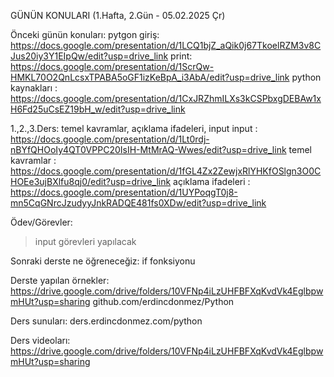 GÜNÜN KONULARI (1.Hafta, 2.Gün - 05.02.2025 Çr)

Önceki günün konuları:
pytgon giriş: https://docs.google.com/presentation/d/1LCQ1bjZ_aQik0j67TkoelRZM3v8CJus20iy3Y1EIpQw/edit?usp=drive_link
print: https://docs.google.com/presentation/d/1ScrQw-HMKL70O2QnLcsxTPABA5oGF1izKeBpA_i3AbA/edit?usp=drive_link
python kaynakları : https://docs.google.com/presentation/d/1CxJRZhmILXs3kCSPbxgDEBAw1xH6Fd25uCsEZ19bH_w/edit?usp=drive_link

1.,2.,3.Ders: temel kavramlar, açıklama ifadeleri, input
input : https://docs.google.com/presentation/d/1Lt0rdj-nBYfQHOoIy4QT0VPPC20IsIH-MtMrAQ-Wwes/edit?usp=drive_link
temel kavramlar : https://docs.google.com/presentation/d/1fGL4Zx2ZewjxRlYHKfOSlgn3O0CHOEe3ujBXlfu8qj0/edit?usp=drive_link
açıklama ifadeleri : https://docs.google.com/presentation/d/1UYPoqgT0j8-mn5CqGNrcJzudyyJnkRADQE481fs0XDw/edit?usp=drive_link

Ödev/Görevler:
> input görevleri yapılacak

Sonraki derste ne öğreneceğiz: if fonksiyonu

Derste yapılan örnekler: 
https://drive.google.com/drive/folders/10VFNp4iLzUHFBFXqKvdVk4EglbpwmHUt?usp=sharing
github.com/erdincdonmez/Python

Ders sunuları: 
ders.erdincdonmez.com/python

Ders videoları:
https://drive.google.com/drive/folders/10VFNp4iLzUHFBFXqKvdVk4EglbpwmHUt?usp=sharing 